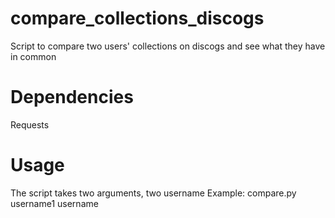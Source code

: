 # compare_collections_discogs
Script to compare two users' collections on discogs and see what they have in common

# Dependencies
Requests

# Usage
The script takes two arguments, two username
Example: compare.py username1 username
